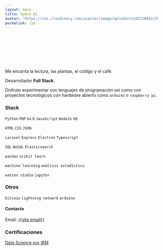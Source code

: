 ```yaml
---
layout: main
title: Sobre mi
avatar: "https://res.cloudinary.com/yipster/image/upload/v1542218942/IMG_20181031_094609_863_ybjpx1.jpg"
permalink: /yo
---
```


<div style="background:url({{page.avatar}}); background-size:100px; width:100px; height:100px;border-radius:50px;"></div>

Me encanta la lectura, las plantas, el código y el café.

Desarrollador __Full Stack__.

Disfruto experimentar con lenguajes de programación así como con proyectos tecnológicos con  hardware abierto como `arduino` o `raspberry pi`. 

### Stack

`Python` `PHP` `Go` `R` `JavaScript` `NodeJs` `VB`

`HTML` `CSS` `JSON`

`Laravel` `Express` `Electron` `Typescript`

`SQL` `NoSQL` `Elasticsearch`

`pandas` `scikit learn`

`machine learning` `análisis estadístico`

`watson studio` `jupyter`

### Otros

`bitcoin` `lightning network` `arduino` 

<h4 id="contact">Contacto</h4>

<p>Email: <a href="mailto:{{site.email}}">{{site.email}}</a></p>

### Certificaciones

[Data Science por IBM](https://www.youracclaim.com/users/victoriano-garza/badges)